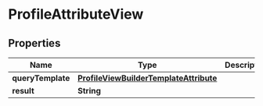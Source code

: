 # ProfileAttributeView

## Properties
Name | Type | Description | Notes
------------ | ------------- | ------------- | -------------
**queryTemplate** | [**ProfileViewBuilderTemplateAttribute**](ProfileViewBuilderTemplateAttribute.md) |  |  [optional]
**result** | **String** |  |  [optional]
